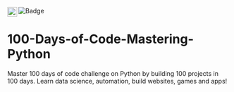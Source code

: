 ![Badge](https://visitor-counter-badge.vercel.app/api/itsmeshibintmz/100-Days-of-Code-Mastering-Python)
<a href="https://twitter.com/itsmeshibintmz">
  <img align="left" alt="Shibin Thomas | Twitter" width="22px" src="https://raw.githubusercontent.com/peterthehan/peterthehan/master/assets/twitter.svg" />
</a>
# 100-Days-of-Code-Mastering-Python
Master 100 days of code challenge on Python by building 100 projects in 100 days. Learn data science, automation, build websites, games and apps!
